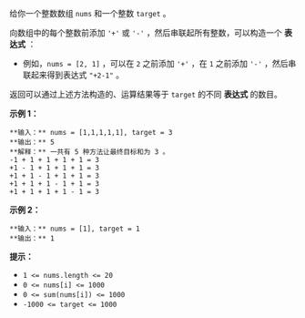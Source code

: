 给你一个整数数组 `nums` 和一个整数 `target` 。

向数组中的每个整数前添加 `'+'` 或 `'-'` ，然后串联起所有整数，可以构造一个 **表达式** ：

  * 例如，`nums = [2, 1]` ，可以在 `2` 之前添加 `'+'` ，在 `1` 之前添加 `'-'` ，然后串联起来得到表达式 `"+2-1"` 。

返回可以通过上述方法构造的、运算结果等于 `target` 的不同 **表达式** 的数目。

**示例 1：**

    
    
    **输入：** nums = [1,1,1,1,1], target = 3
    **输出：** 5
    **解释：** 一共有 5 种方法让最终目标和为 3 。
    -1 + 1 + 1 + 1 + 1 = 3
    +1 - 1 + 1 + 1 + 1 = 3
    +1 + 1 - 1 + 1 + 1 = 3
    +1 + 1 + 1 - 1 + 1 = 3
    +1 + 1 + 1 + 1 - 1 = 3
    

**示例 2：**

    
    
    **输入：** nums = [1], target = 1
    **输出：** 1
    

**提示：**

  * `1 <= nums.length <= 20`
  * `0 <= nums[i] <= 1000`
  * `0 <= sum(nums[i]) <= 1000`
  * `-1000 <= target <= 1000`

